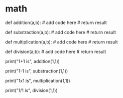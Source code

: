# math

def addition(a,b):
	# add code here
	# return result

def substraction(a,b):
	# add code here
	# return result

def multiplication(a,b):
	# add code here
	# return result

def division(a,b):
	# add code here
	# return result

print("1+1 is", addition(1,1))

print("1-1 is", substraction(1,1))

print("1x1 is", multiplication(1,1))

print("1/1 is", division(1,1))
